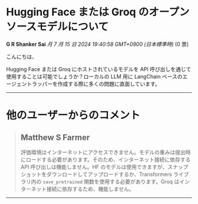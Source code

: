# Hugging Face または Groq のオープンソースモデルについて

**G R Shanker Sai** *月 7 月 15 日 2024 19:40:58 GMT+0900 (日本標準時)* (0 票)

こんにちは、

Hugging Face または Groq にホストされているモデルを API 呼び出しを通じて使用することは可能でしょうか？ローカルの LLM 用に LangChain ベースのエージェントラッパーを作成する際に多くの問題に直面しています。

---

# 他のユーザーからのコメント

> ## Matthew S Farmer
> 
> 評価環境はインターネットにアクセスできません。モデルの重みは提出時にロードする必要があります。そのため、インターネット接続に依存する API 呼び出しは機能しません。HF のモデルは使用できますが、スナップショットをダウンロードしてアップロードするか、Transformers ライブラリ内の `save_pretrained` 関数を使用する必要があります。Groq はインターネット接続に依存するため、機能しません。
> 
> 
> 
--- 

